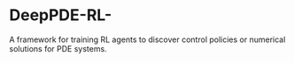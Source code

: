 # DeepPDE-RL-
A framework for training RL agents to discover control policies or numerical solutions for PDE systems.
